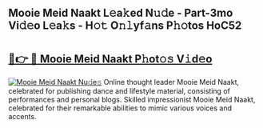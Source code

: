 ## Mooie Meid Naakt L𝚎a𝚔ed N𝚞𝚍e - Part-3mo Vi𝚍𝚎o L𝚎a𝚔s - H𝚘𝚝 O𝚗𝚕yf𝚊ns P𝚑𝚘tos HoC52

# <h2><a href="http://kfdlvre.oniu.top/?m=Mooie+Meid+Naakt">🔗👉 🔴 Mooie Meid Naakt P𝚑ot𝚘𝚜 V𝚒d𝚎o</a></h2>

[![Mooie Meid Naakt Nu𝚍e𝚜](https://i.imgur.com/0qMVB7G.gif)](http://kfdlvre.oniu.top/?m=Mooie+Meid+Naakt)
Online thought leader Mooie Meid Naakt, celebrated for publishing dance and lifestyle material, consisting of performances and personal blogs. Skilled impressionist Mooie Meid Naakt, celebrated for their remarkable abilities to mimic various voices and accents.  
